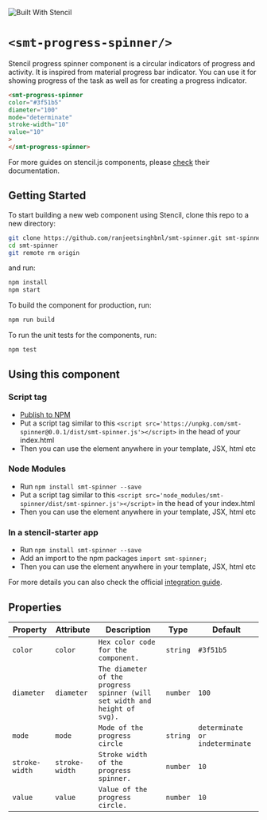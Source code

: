 ![Built With Stencil](https://img.shields.io/badge/-Built%20With%20Stencil-16161d.svg?logo=data%3Aimage%2Fsvg%2Bxml%3Bbase64%2CPD94bWwgdmVyc2lvbj0iMS4wIiBlbmNvZGluZz0idXRmLTgiPz4KPCEtLSBHZW5lcmF0b3I6IEFkb2JlIElsbHVzdHJhdG9yIDE5LjIuMSwgU1ZHIEV4cG9ydCBQbHVnLUluIC4gU1ZHIFZlcnNpb246IDYuMDAgQnVpbGQgMCkgIC0tPgo8c3ZnIHZlcnNpb249IjEuMSIgaWQ9IkxheWVyXzEiIHhtbG5zPSJodHRwOi8vd3d3LnczLm9yZy8yMDAwL3N2ZyIgeG1sbnM6eGxpbms9Imh0dHA6Ly93d3cudzMub3JnLzE5OTkveGxpbmsiIHg9IjBweCIgeT0iMHB4IgoJIHZpZXdCb3g9IjAgMCA1MTIgNTEyIiBzdHlsZT0iZW5hYmxlLWJhY2tncm91bmQ6bmV3IDAgMCA1MTIgNTEyOyIgeG1sOnNwYWNlPSJwcmVzZXJ2ZSI%2BCjxzdHlsZSB0eXBlPSJ0ZXh0L2NzcyI%2BCgkuc3Qwe2ZpbGw6I0ZGRkZGRjt9Cjwvc3R5bGU%2BCjxwYXRoIGNsYXNzPSJzdDAiIGQ9Ik00MjQuNywzNzMuOWMwLDM3LjYtNTUuMSw2OC42LTkyLjcsNjguNkgxODAuNGMtMzcuOSwwLTkyLjctMzAuNy05Mi43LTY4LjZ2LTMuNmgzMzYuOVYzNzMuOXoiLz4KPHBhdGggY2xhc3M9InN0MCIgZD0iTTQyNC43LDI5Mi4xSDE4MC40Yy0zNy42LDAtOTIuNy0zMS05Mi43LTY4LjZ2LTMuNkgzMzJjMzcuNiwwLDkyLjcsMzEsOTIuNyw2OC42VjI5Mi4xeiIvPgo8cGF0aCBjbGFzcz0ic3QwIiBkPSJNNDI0LjcsMTQxLjdIODcuN3YtMy42YzAtMzcuNiw1NC44LTY4LjYsOTIuNy02OC42SDMzMmMzNy45LDAsOTIuNywzMC43LDkyLjcsNjguNlYxNDEuN3oiLz4KPC9zdmc%2BCg%3D%3D&colorA=16161d&style=flat-square)

# `<smt-progress-spinner/>`

Stencil progress spinner component is a circular indicators of progress and activity. It is inspired from material progress bar indicator.
You can use it for showing progress of the task as well as for creating a progress indicator.

```html
<smt-progress-spinner
color="#3f51b5"
diameter="100"
mode="determinate"
stroke-width="10"
value="10"
>
</smt-progress-spinner>
```

For more guides on stencil.js components, please [check](https://stenciljs.com/docs/component) their documentation.

## Getting Started

To start building a new web component using Stencil, clone this repo to a new directory:

```bash
git clone https://github.com/ranjeetsinghbnl/smt-spinner.git smt-spinner
cd smt-spinner
git remote rm origin
```

and run:

```bash
npm install
npm start
```

To build the component for production, run:

```bash
npm run build
```

To run the unit tests for the components, run:

```bash
npm test
```


## Using this component

### Script tag

- [Publish to NPM](https://docs.npmjs.com/getting-started/publishing-npm-packages)
- Put a script tag similar to this `<script src='https://unpkg.com/smt-spinner@0.0.1/dist/smt-spinner.js'></script>` in the head of your index.html
- Then you can use the element anywhere in your template, JSX, html etc

### Node Modules
- Run `npm install smt-spinner --save`
- Put a script tag similar to this `<script src='node_modules/smt-spinner/dist/smt-spinner.js'></script>` in the head of your index.html
- Then you can use the element anywhere in your template, JSX, html etc

### In a stencil-starter app
- Run `npm install smt-spinner --save`
- Add an import to the npm packages `import smt-spinner;`
- Then you can use the element anywhere in your template, JSX, html etc

For more details you can also check the official [integration guide](https://stenciljs.com/docs/javascript).


## Properties

| Property        | Attribute        | Description | Type     | Default |
| --------------- | ---------------- | ----------- | -------- | ------- |
| `color`         | `color`          | `Hex color code for the component.`            | `string` | `#3f51b5`    |
| `diameter`    | `diameter`    | `The diameter of the progress spinner (will set width and height of svg).`            | `number` | `100`    |
| `mode` | `mode` |  `Mode of the progress circle`           | `string` | `determinate or indeterminate`   |
| `stroke-width` | `stroke-width` |  `Stroke width of the progress spinner.`           | `number` | `10`   |
| `value` | `value` |  `Value of the progress circle.`           | `number` | `10`   |
